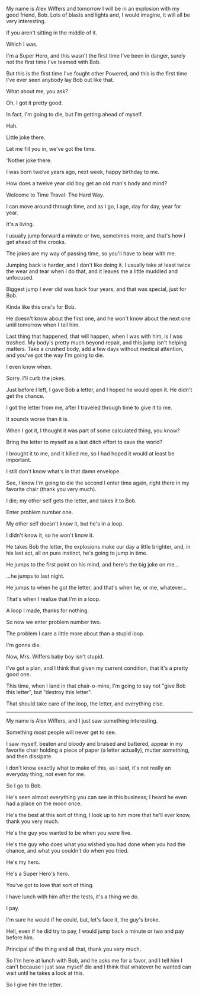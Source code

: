 My name is Alex Wiffers and tomorrow I will be in an explosion with my good friend, Bob.
Lots of blasts and lights and, I would imagine, it will all be very interesting.

If you aren't sitting in the middle of it.

Which I was.

I'm a Super Hero, and this wasn't the first time I've been in danger, surely not the first time I've teamed with Bob.

But this is the first time I've fought other Powered, and this is the first time I've ever seen anybody lay Bob out like that.

What about me, you ask?

Oh, I got it pretty good.

In fact, I'm going to die, but I'm getting ahead of myself.

Hah.

Little joke there.

Let me fill you in, we've got the time.

'Nother joke there.

I was born twelve years ago, next week, happy birthday to me.

How does a twelve year old boy get an old man's body and mind?

Welcome to Time Travel: The Hard Way.

I can move around through time, and as I go, I age, day for day, year for year.

It's a living.

I usually jump forward a minute or two, sometimes more, and that's how I get ahead of the crooks.

The jokes are my way of passing time, so you'll have to bear with me.

Jumping back is harder, and I don't like doing it. I usually take at least twice the wear and tear when I do that, and it leaves me a little muddled and unfocused.

Biggest jump I ever did was back four years, and that was special, just for Bob.

Kinda like this one's for Bob.

He doesn't know about the first one, and he won't know about the next one until tomorrow when I tell him.

Last thing that happened, that will happen, when I was with him, is I was trashed. My body's pretty much beyond repair, and this jump isn't helping matters. Take a crushed body, add a few days without medical attention, and you've got the way I'm going to die.

I even know when.

Sorry. I'll curb the jokes.

Just before I left, I gave Bob a letter, and I hoped he would open it. He didn't get the chance.

I got the letter from me, after I traveled through time to give it to me.

It sounds worse than it is.

When I got it, I thought it was part of some calculated thing, you know?

Bring the letter to myself as a last ditch effort to save the world?

I brought it to me, and it killed me, so I had hoped it would at least be important.

I still don't know what's in that damn envelope.

See, I know I'm going to die the second I enter time again, right there in my favorite chair (thank you very much).

I die; my other self gets the letter, and takes it to Bob.

Enter problem number one.

My other self doesn't know it, but he's in a loop.

I didn't know it, so he won't know it.

He takes Bob the letter, the explosions make our day a little brighter, and, in his last act, all on pure instinct, he's going to jump in time.

He jumps to the first point on his mind, and here's the big joke on me...

...he jumps to last night.

He jumps to when he got the letter, and that's when he, or me, whatever...

That's when I realize that I'm in a loop.

A loop I made, thanks for nothing.

So now we enter problem number two.

The problem I care a little more about than a stupid loop.

I'm gonna die.

Now, Mrs. Wiffers baby boy isn't stupid.

I've got a plan, and I think that given my current condition, that it's a pretty good one.

This time, when I land in that chair-o-mine, I'm going to say not "give Bob this letter", but "destroy this letter".

That should take care of the loop, the letter, and everything else.

----

My name is Alex Wiffers, and I just saw something interesting.

Something most people will never get to see.

I saw myself, beaten and bloody and bruised and battered, appear in my favorite chair holding a piece of paper (a letter actually), mutter something, and then dissipate.

I don't know exactly what to make of this, as I said, it's not really an everyday thing, not even for me.

So I go to Bob.

He's seen almost everything you can see in this business; I heard he even had a place on the moon once.

He's the best at this sort of thing, I look up to him more that he'll ever know, thank you very much.

He's the guy you wanted to be when you were five.

He's the guy who does what you wished you had done when you had the chance, and what you couldn't do when you tried.

He's my hero.

He's a Super Hero's hero.

You've got to love that sort of thing.

I have lunch with him after the tests, it's a thing we do.

I pay.

I'm sure he would if he could, but, let's face it, the guy's broke.

Hell, even if he did try to pay, I would jump back a minute or two and pay before him.

Principal of the thing and all that, thank you very much.

So I'm here at lunch with Bob, and he asks me for a favor, and I tell him I can't because I just saw myself die and I think that whatever he wanted can wait until he takes a look at this.

So I give him the letter.
